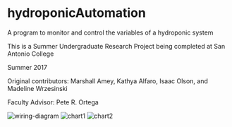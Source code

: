 # hydroponicAutomation

A program to monitor and control the variables of a hydroponic system

This is a Summer Undergraduate Research Project being completed at San Antonio College

Summer 2017

Original contributors:
Marshall Amey,
Kathya Alfaro,
Isaac Olson,
and Madeline Wrzesinski

Faculty Advisor:
Pete R. Ortega

![wiring-diagram](https://user-images.githubusercontent.com/24355731/27982105-e6b00328-635f-11e7-8721-fe0cd6cad272.JPG)
![chart1](https://user-images.githubusercontent.com/24355731/27982202-e35cbd86-6361-11e7-9ba1-f2bd9963e311.JPG)
![chart2](https://user-images.githubusercontent.com/24355731/27982201-e34aa5f6-6361-11e7-93c1-f470692c7409.JPG)
